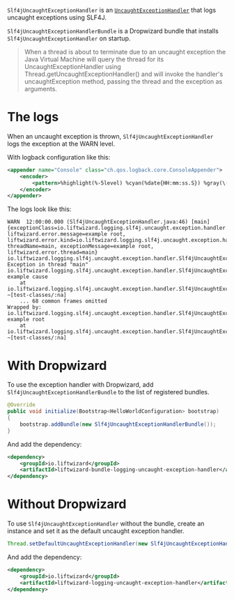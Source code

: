 `Slf4jUncaughtExceptionHandler` is an [`UncaughtExceptionHandler`](https://docs.oracle.com/en%2Fjava%2Fjavase%2F21%2Fdocs%2Fapi%2F%2F/java.base/java/lang/Thread.UncaughtExceptionHandler.html) that logs uncaught exceptions using SLF4J.

`Slf4jUncaughtExceptionHandlerBundle` is a Dropwizard bundle that installs `Slf4jUncaughtExceptionHandler` on startup.

> When a thread is about to terminate due to an uncaught exception the Java Virtual Machine will query the thread for its UncaughtExceptionHandler using Thread.getUncaughtExceptionHandler() and will invoke the handler's uncaughtException method, passing the thread and the exception as arguments.

# The logs

When an uncaught exception is thrown, `Slf4jUncaughtExceptionHandler` logs the exception at the WARN level.

With logback configuration like this:

```xml
<appender name="Console" class="ch.qos.logback.core.ConsoleAppender">
    <encoder>
        <pattern>%highlight(%-5level) %cyan(%date{HH:mm:ss.S}) %gray(\(%file:%line\)) [%white(%thread)] %blue(%marker) {%magenta(%mdc)} %green(%logger): %message%n%rootException</pattern>
    </encoder>
</appender>
```

The logs look like this:

```shell
WARN  12:00:00.000 (Slf4jUncaughtExceptionHandler.java:46) [main]  {exceptionClass=io.liftwizard.logging.slf4j.uncaught.exception.handler.Slf4jUncaughtExceptionHandlerTest.RootException, liftwizard.error.message=example root, liftwizard.error.kind=io.liftwizard.logging.slf4j.uncaught.exception.handler.Slf4jUncaughtExceptionHandlerTest.RootException, threadName=main, exceptionMessage=example root, liftwizard.error.thread=main} io.liftwizard.logging.slf4j.uncaught.exception.handler.Slf4jUncaughtExceptionHandler: Exception in thread "main"
io.liftwizard.logging.slf4j.uncaught.exception.handler.Slf4jUncaughtExceptionHandlerTest$CauseException: example cause
	at io.liftwizard.logging.slf4j.uncaught.exception.handler.Slf4jUncaughtExceptionHandlerTest.testUncaughtException(Slf4jUncaughtExceptionHandlerTest.java:26) ~[test-classes/:na]
	... 68 common frames omitted
Wrapped by: io.liftwizard.logging.slf4j.uncaught.exception.handler.Slf4jUncaughtExceptionHandlerTest$RootException: example root
	at io.liftwizard.logging.slf4j.uncaught.exception.handler.Slf4jUncaughtExceptionHandlerTest.testUncaughtException(Slf4jUncaughtExceptionHandlerTest.java:27) ~[test-classes/:na]
```

# With Dropwizard

To use the exception handler with Dropwizard, add `Slf4jUncaughtExceptionHandlerBundle` to the list of registered bundles.

```java
@Override
public void initialize(Bootstrap<HelloWorldConfiguration> bootstrap)
{
    bootstrap.addBundle(new Slf4jUncaughtExceptionHandlerBundle());
}
```

And add the dependency:

```xml
<dependency>
    <groupId>io.liftwizard</groupId>
    <artifactId>liftwizard-bundle-logging-uncaught-exception-handler</artifactId>
</dependency>
```

# Without Dropwizard

To use `Slf4jUncaughtExceptionHandler` without the bundle, create an instance and set it as the default uncaught exception handler.

```java
Thread.setDefaultUncaughtExceptionHandler(new Slf4jUncaughtExceptionHandler());
```

And add the dependency:

```xml
<dependency>
    <groupId>io.liftwizard</groupId>
    <artifactId>liftwizard-logging-uncaught-exception-handler</artifactId>
</dependency>
